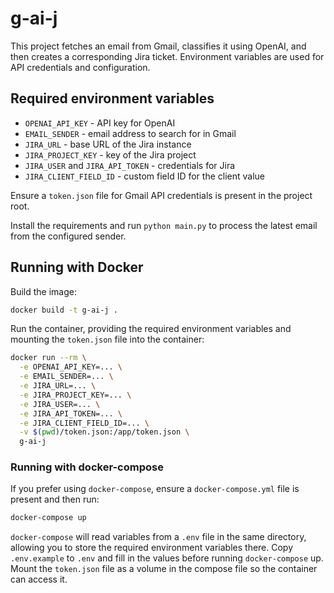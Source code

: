 # g-ai-j

This project fetches an email from Gmail, classifies it using OpenAI, and then
creates a corresponding Jira ticket. Environment variables are used for API
credentials and configuration.

## Required environment variables

* `OPENAI_API_KEY` - API key for OpenAI
* `EMAIL_SENDER` - email address to search for in Gmail
* `JIRA_URL` - base URL of the Jira instance
* `JIRA_PROJECT_KEY` - key of the Jira project
* `JIRA_USER` and `JIRA_API_TOKEN` - credentials for Jira
* `JIRA_CLIENT_FIELD_ID` - custom field ID for the client value

Ensure a `token.json` file for Gmail API credentials is present in the project
root.

Install the requirements and run `python main.py` to process the latest email
from the configured sender.

## Running with Docker

Build the image:

```bash
docker build -t g-ai-j .
```

Run the container, providing the required environment variables and mounting the
`token.json` file into the container:

```bash
docker run --rm \
  -e OPENAI_API_KEY=... \
  -e EMAIL_SENDER=... \
  -e JIRA_URL=... \
  -e JIRA_PROJECT_KEY=... \
  -e JIRA_USER=... \
  -e JIRA_API_TOKEN=... \
  -e JIRA_CLIENT_FIELD_ID=... \
  -v $(pwd)/token.json:/app/token.json \
  g-ai-j
```

### Running with docker-compose

If you prefer using `docker-compose`, ensure a `docker-compose.yml` file is
present and then run:

```bash
docker-compose up
```

`docker-compose` will read variables from a `.env` file in the same directory,
allowing you to store the required environment variables there. Copy
`.env.example` to `.env` and fill in the values before running `docker-compose`
up. Mount the `token.json` file as a volume in the compose file so the container
can access it.

